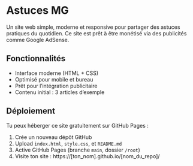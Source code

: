 # Astuces MG

Un site web simple, moderne et responsive pour partager des astuces pratiques du quotidien. Ce site est prêt à être monétisé via des publicités comme Google AdSense.

## Fonctionnalités

- Interface moderne (HTML + CSS)
- Optimisé pour mobile et bureau
- Prêt pour l’intégration publicitaire
- Contenu initial : 3 articles d’exemple

## Déploiement

Tu peux héberger ce site gratuitement sur GitHub Pages :

1. Crée un nouveau dépôt GitHub
2. Upload `index.html`, `style.css`, et `README.md`
3. Active GitHub Pages (branche `main`, dossier `/root`)
4. Visite ton site : https://[ton_nom].github.io/[nom_du_repo]/
